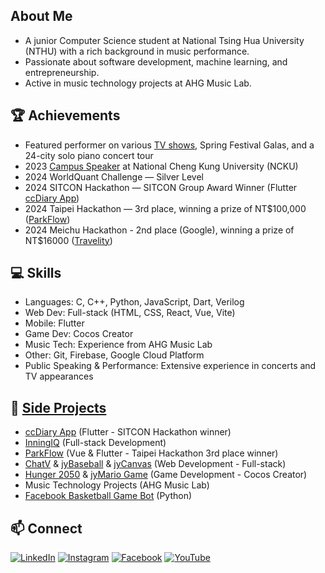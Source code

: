 ## About Me
- A junior Computer Science student at National Tsing Hua University (NTHU) with a rich background in music performance.
- Passionate about software development, machine learning, and entrepreneurship.
- Active in music technology projects at AHG Music Lab.


## 🏆 Achievements
- Featured performer on various [TV shows](https://www.youtube.com/playlist?list=PL3ZuB3PPtzx5pUTIN3RdnaHvlZkh_g5VE), Spring Festival Galas, and a 24-city solo piano concert tour
- 2023 [Campus Speaker](https://github.com/vaclisinc/2023_NCKU_Campus_Speech_SongZeYu) at National Cheng Kung University (NCKU)
- 2024 WorldQuant Challenge — Silver Level
- 2024 SITCON Hackathon — SITCON Group Award Winner (Flutter [ccDiary App](https://github.com/SimonLiu423/cc_diary))
- 2024 Taipei Hackathon — 3rd place, winning a prize of NT$100,000 ([ParkFlow](https://github.com/vaclisinc/vaclis-TownPass-Services))
- 2024 Meichu Hackathon - 2nd place (Google), winning a prize of NT$16000 ([Travelity](https://github.com/vaclisinc/travelity))

## 💻 Skills
- Languages: C, C++, Python, JavaScript, Dart, Verilog
- Web Dev: Full-stack (HTML, CSS, React, Vue, Vite)
- Mobile: Flutter
- Game Dev: Cocos Creator
- Music Tech: Experience from AHG Music Lab
- Other: Git, Firebase, Google Cloud Platform
- Public Speaking & Performance: Extensive experience in concerts and TV appearances

## 🚀 [Side Projects](https://www.youtube.com/playlist?list=PL0RJ6nWgJqURxHgh0X4TJNPzUIP_jFO3y)

- [ccDiary App](https://github.com/SimonLiu423/cc_diary) (Flutter - SITCON Hackathon winner)
- [InningIQ](https://github.com/vaclisinc/InningIQ) (Full-stack Development)
- [ParkFlow](https://github.com/vaclisinc/vaclis-TownPass-Services) (Vue & Flutter - Taipei Hackathon 3rd place winner)
- [ChatV](https://github.com/vaclisinc/chatV) & [jyBaseball](https://github.com/vaclisinc/jyBaseball) & [jyCanvas](https://github.com/vaclisinc/jyCanvas) (Web Development - Full-stack)
- [Hunger 2050](https://youtu.be/U4FfGox1Rc4) & [jyMario Game](https://github.com/vaclisinc/jyMario) (Game Development - Cocos Creator)
- Music Technology Projects (AHG Music Lab)
- [Facebook Basketball Game Bot](https://github.com/vaclisinc/jyBasketballKiller) (Python)

## 📫 Connect
[![LinkedIn](https://img.shields.io/badge/-LinkedIn-0077B5?style=flat-square&logo=LinkedIn&logoColor=white)](https://www.linkedin.com/in/vaclis/)
[![Instagram](https://img.shields.io/badge/-Instagram-E4405F?style=flat-square&logo=Instagram&logoColor=white)](https://www.instagram.com/jy.1204_/)
[![Facebook](https://img.shields.io/badge/-Facebook-1877F2?style=flat-square&logo=Facebook&logoColor=white)](https://www.facebook.com/profile.php?id=100048293139181)
[![YouTube](https://img.shields.io/badge/-YouTube-FF0000?style=flat-square&logo=YouTube&logoColor=white)](https://www.youtube.com/@vaclis)
